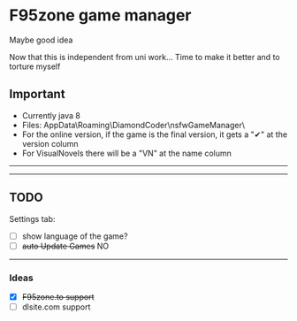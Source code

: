 # F95zone game manager

Maybe good idea

Now that this is independent from uni work... Time to make it better
and to torture myself

## Important

- Currently java 8
- Files: AppData\Roaming\DiamondCoder\nsfwGameManager\
- For the online version, if the game is the final version, it gets a "✔" at the version column
- For VisualNovels there will be a "VN" at the name column

---
---

## TODO

Settings tab:

- [ ] show language of the game?
- [ ] ~~auto Update Games~~ NO

---

### Ideas

- [x] ~~F95zone.to support~~
- [ ] dlsite.com support
